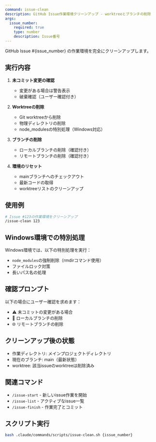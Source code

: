 ```yaml
---
command: issue-clean
description: GitHub Issue作業環境クリーンアップ - worktreeとブランチの削除
args:
  issue_number:
    required: true
    type: number
    description: Issue番号
---
```


GitHub Issue #{issue_number} の作業環境を完全にクリーンアップします。

## 実行内容

1. **未コミット変更の確認**
   - 変更がある場合は警告表示
   - 破棄確認（ユーザー確認付き）

2. **Worktreeの削除**
   - Git worktreeから削除
   - 物理ディレクトリの削除
   - node_modulesの特別処理（Windows対応）

3. **ブランチの削除**
   - ローカルブランチの削除（確認付き）
   - リモートブランチの削除（確認付き）

4. **環境のリセット**
   - mainブランチへのチェックアウト
   - 最新コードの取得
   - worktreeリストのクリーンアップ

## 使用例

```bash
# Issue #123の作業環境をクリーンアップ
/issue-clean 123
```

## Windows環境での特別処理

Windows環境では、以下の特別処理を実行：
- `node_modules`の強制削除（rmdirコマンド使用）
- ファイルロック対策
- 長いパス名の処理

## 確認プロンプト

以下の場合にユーザー確認を求めます：
- ⚠️ 未コミットの変更がある場合
- 🌿 ローカルブランチの削除
- 🌐 リモートブランチの削除

## クリーンアップ後の状態

- 作業ディレクトリ: メインプロジェクトディレクトリ
- 現在のブランチ: main（最新状態）
- worktree: 該当issueのworktreeは削除済み

## 関連コマンド

- `/issue-start` - 新しいissue作業を開始
- `/issue-list` - アクティブなissue一覧
- `/issue-finish` - 作業完了とコミット

## スクリプト実行

```bash
bash .claude/commands/scripts/issue-clean.sh {issue_number}
```